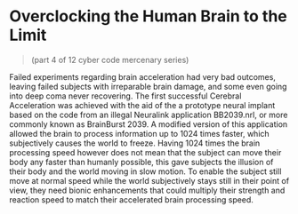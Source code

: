 # Overclocking the Human Brain to the Limit
> (part 4 of 12 cyber code mercenary series)

Failed experiments regarding brain acceleration had very bad outcomes, leaving failed subjects with irreparable brain damage, and some even going into deep coma never recovering. The first successful Cerebral Acceleration was achieved with the aid of the a prototype neural implant based on the code from an illegal Neuralink application BB2039.nrl, or more commonly known as BrainBurst 2039. A modified version of this application allowed the brain to process information up to 1024 times faster, which subjectively causes the world to freeze. Having 1024 times the brain processing speed however does not mean that the subject can move their body any faster than humanly possible, this gave subjects the illusion of their body and the world moving in slow motion. To enable the subject still move at normal speed while the world subjectively stays still in their point of view, they need bionic enhancements that could multiply their strength and reaction speed to match their accelerated brain processing speed.
